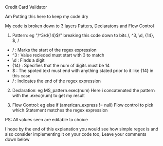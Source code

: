 Credit Card Validator

Am Putting this here to keep my code dry

My code is broken down to 3 layers Patters, Declaratons and Flow Control

1. Pattern: eg "/^3\d{14}$/"
breaking this code down to bits /, ^3, \d, {14}, $, /
- / : Marks the start of the regex expression
- ^3 : Value recieded must start with 3 to match
- \d : Finds a digit
- {14} : Specifies that the num of digits must be 14
- $ : The spoted text must end with anything stated prior to it like {14} in this case
- / : Indicates the end of the regex expression

2. Declaration: eg  MS_pattern.exec(num)
Here i concatenated the pattern with the .exec(num) to get my result

3. Flow Control: eg else if (american_express != null)
Flow control to pick which Statement matches the regex expression

PS: All values seen are editable to choice

I hope by the end of this explanation you would see how simple regex is and also consider implementing it on your code too, Leave your comments down below